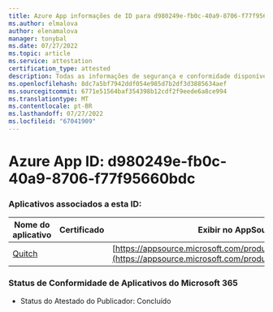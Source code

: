 ```yaml
---
title: Azure App informações de ID para d980249e-fb0c-40a9-8706-f77f95660bdc
ms.author: elmalova
author: elenamalova
manager: tonybal
ms.date: 07/27/2022
ms.topic: article
ms.service: attestation
certification_type: attested
description: Todas as informações de segurança e conformidade disponíveis para d980249e-fb0c-40a9-8706-f77f95660bdc.
ms.openlocfilehash: 8dc7a5bf7942ddf054e985d7b2df3d3885634aef
ms.sourcegitcommit: 6771e51564baf354398b12cdf2f9eede6a8ce994
ms.translationtype: MT
ms.contentlocale: pt-BR
ms.lasthandoff: 07/27/2022
ms.locfileid: "67041909"
---
```

# <a name="azure-app-id-d980249e-fb0c-40a9-8706-f77f95660bdc"></a>Azure App ID: d980249e-fb0c-40a9-8706-f77f95660bdc


### <a name="apps-associated-with-this-id"></a>Aplicativos associados a esta ID:
| **Nome do aplicativo** | **Certificado** | **Exibir no AppSource** |
|--------------|---------------|-----------------------|
| [Quitch](../forward/WA200003683.md) |  | [https://appsource.microsoft.com/product/office/WA200003683](https://appsource.microsoft.com/product/office/WA200003683) |

### <a name="microsoft-365-app-compliance-status"></a>Status de Conformidade de Aplicativos do Microsoft 365
- Status do Atestado do Publicador: Concluído
